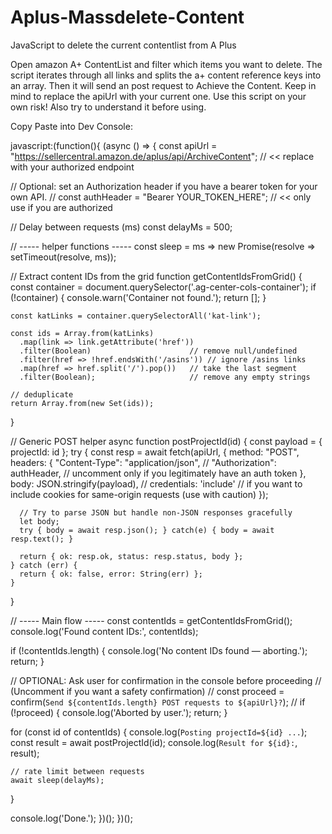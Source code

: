 # Aplus-Massdelete-Content
JavaScript to delete the current contentlist from A Plus

Open amazon A+ ContentList and filter which items you want to delete. The script iterates through all links and splits the a+ content reference keys into an array.
Then it will send an post request to Achieve the Content. Keep in mind to replace the apiUrl with your current one. Use this script on your own risk! Also try to understand it before using.

Copy Paste into Dev Console:

javascript:(function(){ (async () => {
  const apiUrl = "https://sellercentral.amazon.de/aplus/api/ArchiveContent"; // << replace with your authorized endpoint

  // Optional: set an Authorization header if you have a bearer token for your own API.
  // const authHeader = "Bearer YOUR_TOKEN_HERE"; // << only use if you are authorized

  // Delay between requests (ms)
  const delayMs = 500;

  // ----- helper functions -----
  const sleep = ms => new Promise(resolve => setTimeout(resolve, ms));

  // Extract content IDs from the grid
  function getContentIdsFromGrid() {
    const container = document.querySelector('.ag-center-cols-container');
    if (!container) {
      console.warn('Container not found.');
      return [];
    }

    const katLinks = container.querySelectorAll('kat-link');

    const ids = Array.from(katLinks)
      .map(link => link.getAttribute('href'))
      .filter(Boolean)                      // remove null/undefined
      .filter(href => !href.endsWith('/asins')) // ignore /asins links
      .map(href => href.split('/').pop())   // take the last segment
      .filter(Boolean);                     // remove any empty strings

    // deduplicate
    return Array.from(new Set(ids));
  }

  // Generic POST helper
  async function postProjectId(id) {
    const payload = { projectId: id };
    try {
      const resp = await fetch(apiUrl, {
        method: "POST",
        headers: {
          "Content-Type": "application/json",
          // "Authorization": authHeader, // uncomment only if you legitimately have an auth token
        },
        body: JSON.stringify(payload),
        // credentials: 'include' // if you want to include cookies for same-origin requests (use with caution)
      });

      // Try to parse JSON but handle non-JSON responses gracefully
      let body;
      try { body = await resp.json(); } catch(e) { body = await resp.text(); }

      return { ok: resp.ok, status: resp.status, body };
    } catch (err) {
      return { ok: false, error: String(err) };
    }
  }

  // ----- Main flow -----
  const contentIds = getContentIdsFromGrid();
  console.log('Found content IDs:', contentIds);

  if (!contentIds.length) {
    console.log('No content IDs found — aborting.');
    return;
  }

  // OPTIONAL: Ask user for confirmation in the console before proceeding
  // (Uncomment if you want a safety confirmation)
  // const proceed = confirm(`Send ${contentIds.length} POST requests to ${apiUrl}?`);
  // if (!proceed) { console.log('Aborted by user.'); return; }

  for (const id of contentIds) {
    console.log(`Posting projectId=${id} ...`);
    const result = await postProjectId(id);
    console.log(`Result for ${id}:`, result);

    // rate limit between requests
    await sleep(delayMs);
  }

  console.log('Done.');
})(); })();
